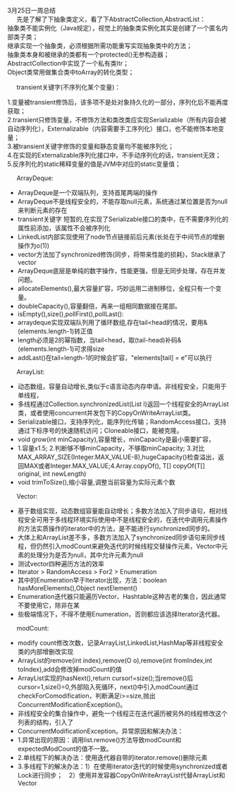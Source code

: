 3月25日一周总结  
&emsp;&ensp;先是了解了下抽象类定义，看了下AbstractCollection,AbstractList：  
抽象类不能实例化（Java规定），视觉上的抽象类实例化其实是创建了一个匿名内部类子类；  
继承实现一个抽象类，必须根据所需功能重写实现抽象类中的方法；   
抽象类本身和被继承的类都有一个protected()无参构造器；   
AbstractCollection中实现了一个私有类Itr；  
Object类常用做集合类中toArray的转化类型；  
  
&emsp;&ensp;transient关键字(不序列化某个变量)：   

1.变量被transient修饰后，该多项不是处对象持久化的一部分，序列化后不能再度获取；  
2.transient只修饰变量，不修饰方法和类改类应实现Serializable（所有内容会被自动序列化），Externalizable（内容需要手工序列化）接口，也不能修饰本地变量；  
3.被transient关键字修饰的变量和静态变量均不能被序列化；  
4.在实现的Externalizable序列化接口中，不手动序列化的话，transient无效；  
5.反序列化的static稀释变量的值是JVM中对应的static变量值；  
   
&emsp;&ensp;ArrayDeque:  
  * ArrayDeque是一个双端队列，支持首尾两端的操作
  * ArrayDeque不是线程安全的，不能存取null元素，系统通过某位置是否为null来判断元素的存在
  * transient关键字 短暂的,在实现了Serializable接口的类中，在不需要序列化的属性前添加，该属性不会被序列化
  *	LinkedList内部实现使用了node节点链接前后元素(长处在于中间节点的增删操作为o(1))
  *	vector方法加了synchronized修饰(同步，将带来性能的损耗)，Stack继承了vector
  *	ArrayDeque底层是单纯的数字操作，性能更强，但是无同步处理，存在并发问题。
  *	allocateElements(),最大容量扩容，巧妙运用二进制移位，全程只有一个变量。
  * doubleCapacity(),容量翻倍，再来一组相同数据接在尾部。
  * isEmpty(),size(),pollFirst(),pollLast():
  * arraydeque实现双端队列用了循环数组,存在tail<head的情况，要用&(elements.length-1)转正值
  * length必须是2的幂指数，当tail<head，取(tail-head)补码&(elements.length-1)可求得size
  *	addLast()在tail=length-1的时候会扩容，"elements[tail] = e"可以执行    
      
&emsp;&ensp;ArrayList:  
  *	动态数组，容量自动增长,类似于c语言动态内存申请。非线程安全，只能用于单线程，
  *	多线程通过Collection.synchronizedList(List l)返回一个线程安全的ArrayList类，或者使用concurrent并发包下的CopyOnWriteArrayList类。
  *	Serializable接口，支持序列化，能序列化传输；RandomAccess接口，支持通过下标序号的快速随机访问；Cloneable接口，能被克隆。
  *	void grow(int minCapacity),容量增长，minCapacity是最小需要扩容，
  * 1.容量x1.5;	2.判断够不够minCapacity，不够取minCapacity;	3.对比MAX_ARRAY_SIZE(Integer.MAX_VALUE-8),hugeCapacity()检查溢出，返回MAX或者Integer.MAX_VALUE;4.Array.copyOf(),<T> T[] copyOf(T[] original, int newLength)
  * void trimToSize(),缩小容量,调整当前容量为实际元素个数  
    
 &emsp;&ensp;Vector:  
  * 基于数组实现，动态数组容量能自动增长；多数方法加入了同步语句，相对线程安全可用于多线程环境实际使用中不是线程安全的，在迭代中调用元素操作的方法实质操作的iterator中的方法，是不能进行synchronized同步的。
  * 大体上和ArrayList差不多，多数方法加入了synchronized同步语句来同步线程，但仍然引入modCount来避免迭代的时候线程交替操作元素，Vector中元素的处理分为是否为null，其中允许元素为null
  * 测试vector四种遍历方法的效率
  * Iterator > RandomAccess > For2 > Enumeration
  * 其中的Enumeration早于Iterator出现，方法：boolean hasMoreElements(),Object nextElement()
  *	 Enumeration迭代器只能遍历Vector、Hashtable这种古老的集合，因此通常不要使用它，除非在某
  *	 些极端情况下，不得不使用Enumeration，否则都应该选择Iterator迭代器。  
    
  &emsp;&ensp;modCount:  
  * modify count修改次数，记录ArrayList,LinkedList,HashMap等非线程安全类的内部增删改实现
  * ArrayList的remove(int index),remove(O o),remove(int fromIndex,int toIndex),add会修改掉modCount的值
  * ArrayList实现的hasNext(),return cursor!=size();当remove()后cursor=1,size()=0,外部陷入死循环，next()中引入modCount通过checkForComodification，判断满足i>=size,抛出ConcurrentModificationException()。
  * 非线程安全的集合操作中，避免一个线程正在迭代遍历被另外的线程修改这个列表的结构，引入了
  * ConcurrentModificationException。异常原因和解决办法：
  * 1.异常出现的原因：调用list.remove()方法导致modCount和expectedModCount的值不一致。
  * 2.单线程下的解决办法：使用迭代器自带的iterator.remove()删除元素
  * 3.多线程下的解决办法：1）在使用iterator迭代的时候使用synchronized或者Lock进行同步；　2）使用并发容器CopyOnWriteArrayList代替ArrayList和Vector